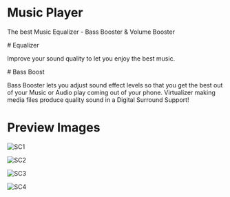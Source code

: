 # Music Player
<p>The best Music Equalizer - Bass Booster & Volume Booster</p>
# Equalizer
<p>Improve your sound quality to let you enjoy the best music.</p>
# Bass Boost
<p>Bass Booster lets you adjust sound effect levels so that you get the best out of your Music or Audio play coming out of your phone. Virtualizer making media files produce quality sound in a Digital Surround Support!<p>

# Preview Images

![SC1](https://github.com/VimalPatel14/Music-Player-Bass_Boost-Equalizer/blob/master/np_card.png)

![SC2](https://github.com/VimalPatel14/Music-Player-Bass_Boost-Equalizer/blob/master/tutorial_queue_swipe_up.png)

![SC3](https://github.com/VimalPatel14/Music-Player-Bass_Boost-Equalizer/blob/master/tutorial_rearrange_queue.png)

![SC4](https://github.com/VimalPatel14/Music-Player-Bass_Boost-Equalizer/blob/master/np_flat.png)
